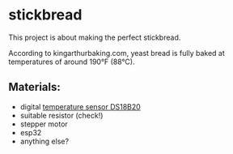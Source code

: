 # stickbread
This project is about making the perfect stickbread. 

According to kingarthurbaking.com, yeast bread is fully baked at temperatures of around 190°F (88°C). 

## Materials: 
- digital [temperature sensor DS18B20](https://www.berrybase.de/ds18b20-ic-digitaler-temperatursensor-wasserdicht)
- suitable resistor (check!)
- stepper motor
- esp32
- anything else? 

